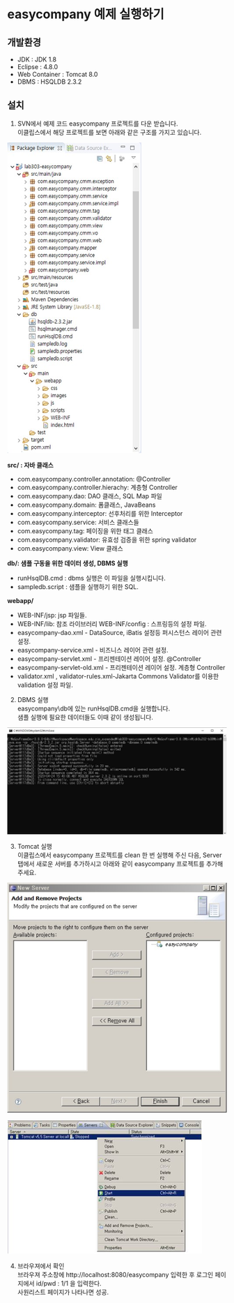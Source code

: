 # easycompany 예제 실행하기

## 개발환경

- JDK : JDK 1.8
- Eclipse : 4.8.0
- Web Container : Tomcat 8.0
- DBMS : HSQLDB 2.3.2

## 설치

1. SVN에서 예제 코드 easycompany 프로젝트를 다운 받습니다.  
이클립스에서 해당 프로젝트를 보면 아래와 같은 구조를 가지고 있습니다.  

![projectexplore](./images/projectexplore.jpg)

**src/ : 자바 클래스**  
- com.easycompany.controller.annotation: @Controller
- com.easycompany.controller.hierachy: 계층형 Controller
- com.easycompany.dao: DAO 클래스, SQL Map 파일
- com.easycompany.domain: 폼클래스, JavaBeans
- com.easycompany.interceptor: 선후처리를 위한 Interceptor
- com.easycompany.service: 서비스 클래스들
- com.easycompany.tag: 페이징을 위한 태그 클래스
- com.easycompany.validator: 유효성 검증을 위한 spring validator
- com.easycompany.view: View 클래스

**db/: 샘플 구동을 위한 데이터 생성, DBMS 실행**  
- runHsqlDB.cmd : dbms 실행은 이 파일을 실행시킵니다.
- sampledb.script : 샘플을 실행하기 위한 SQL.

**webapp/**  
- WEB-INF/jsp: jsp 파일들.
- WEB-INF/lib: 참조 라이브러리 WEB-INF/config : 스프링등의 설정 파일.
- easycompany-dao.xml - DataSource, iBatis 설정등 퍼시스턴스 레이어 관련 설정.
- easycompany-service.xml - 비즈니스 레이어 관련 설정.
- easycompany-servlet.xml - 프리젠테이션 레이어 설정. @Controller
- easycompany-servlet-old.xml - 프리젠테이션 레이어 설정. 계층형 Controller
- validator.xml , validator-rules.xml-Jakarta Commons Validator를 이용한 validation 설정 파일.

2. DBMS 실행  
easycompany\db에 있는 runHsqlDB.cmd을 실행합니다.  
샘플 실행에 필요한 데이터들도 이때 같이 생성됩니다.

![hsqldb](./images/hsqldb.jpg)

3. Tomcat 실행  
이클립스에서 easycompany 프로젝트를 clean 한 번 실행해 주신 다음,
Server 탭에서 새로운 서버를 추가하시고 아래와 같이 easycompany 프로젝트를 추가해 주세요.

![newserver](./images/newserver.jpg)

![serverstart](./images/serverstart.jpg)

4. 브라우져에서 확인  
브라우져 주소창에 http://localhost:8080/easycompany 입력한 후 로그인 페이지에서 id/pwd : 1/1 을 입력한다.  
사원리스트 페이지가 나타나면 성공.